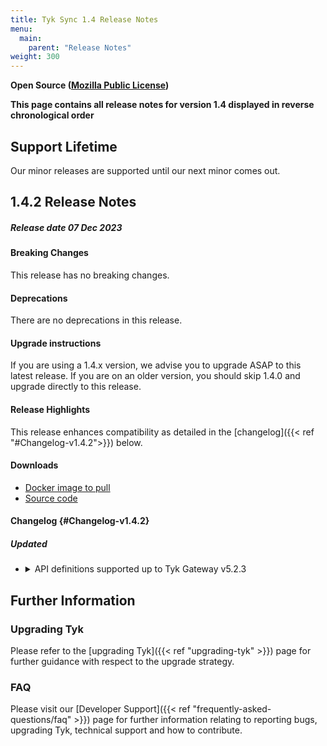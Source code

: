```yaml
---
title: Tyk Sync 1.4 Release Notes
menu:
  main:
    parent: "Release Notes"
weight: 300
---
```

**Open Source ([Mozilla Public License](https://github.com/TykTechnologies/tyk/blob/master/LICENSE.md))**

**This page contains all release notes for version 1.4 displayed in reverse chronological order**

## Support Lifetime
Our minor releases are supported until our next minor comes out. 

## 1.4.2 Release Notes

##### Release date 07 Dec 2023

#### Breaking Changes
This release has no breaking changes.

#### Deprecations
There are no deprecations in this release.

#### Upgrade instructions
If you are using a 1.4.x version, we advise you to upgrade ASAP to this latest release. If you are on an older version, you should skip 1.4.0 and upgrade directly to this release.

#### Release Highlights
This release enhances compatibility as detailed in the [changelog]({{< ref "#Changelog-v1.4.2">}}) below.

#### Downloads
- [Docker image to pull](https://hub.docker.com/layers/tykio/tyk-sync/v1.4.2/images/sha256-3a6473aedeb4963bc19b218b52c4649fffc6ad46113799e9c1055004d5dc754a?context=explore)
- [Source code](https://github.com/TykTechnologies/tyk-sync/releases/tag/v1.4.2)

#### Changelog {#Changelog-v1.4.2}

##### Updated

<ul>
<li>
<details>
<summary>API definitions supported up to Tyk Gateway v5.2.3 </summary>

Tyk Sync supports Tyk API definitions up to Tyk Gateway v5.2.3. Please use this version with Tyk Gateway v5.2.0+.
</details>
</li>
</ul>

## Further Information

### Upgrading Tyk
Please refer to the [upgrading Tyk]({{< ref "upgrading-tyk" >}}) page for further guidance with respect to the upgrade strategy.

### FAQ
Please visit our [Developer Support]({{< ref "frequently-asked-questions/faq" >}}) page for further information relating to reporting bugs, upgrading Tyk, technical support and how to contribute.